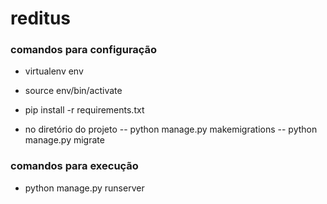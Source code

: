 # reditus
### comandos para configuração
 - virtualenv env
 - source env/bin/activate
 - pip install -r requirements.txt

 - no diretório do projeto
 -- python manage.py makemigrations
 -- python manage.py migrate

### comandos para execução
 - python manage.py runserver
